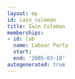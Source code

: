 ```yaml
---
layout: mp
id: iain_coleman
title: Iain Coleman
memberships:
- id: lab
  name: Labour Party
  start: 
  end: '2005-03-18'
autogenerated: true
---
```

